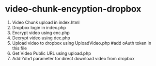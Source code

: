 # video-chunk-encyption-dropbox
1. Video Chunk upload in index.html
2. Dropbox login in index.php
3. Encrypt video using enc.php
4. Decrypt video using dec.php
5. Upload video to dropbox using UploadVideo.php #add oAuth token in this file
6. Get Video Public URL using upload.php
7. Add ?dl=1 parameter for direct download video from dropbox 

